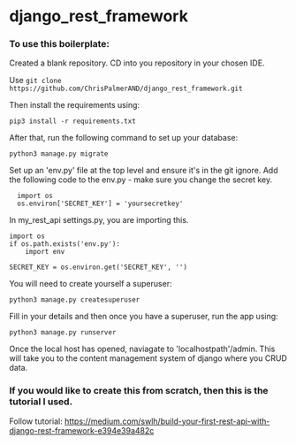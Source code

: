 # django_rest_framework
### To use this boilerplate:

Created a blank repository. 
CD into you repository in your chosen IDE.

Use ```git clone https://github.com/ChrisPalmerAND/django_rest_framework.git```

Then install the requirements using:

```pip3 install -r requirements.txt```

After that, run the following command to set up your database:

```python3 manage.py migrate```


Set up an 'env.py' file at the top level and ensure it's in the git ignore.
Add the following code to the env.py - make sure you change the secret key.

```
  import os 
  os.environ['SECRET_KEY'] = 'yoursecretkey'
```

In my_rest_api settings.py, you are importing this. 
```
import os
if os.path.exists('env.py'):
    import env

SECRET_KEY = os.environ.get('SECRET_KEY', '')
```

You will need to create yourself a superuser:

```python3 manage.py createsuperuser```

Fill in your details and then once you have a superuser, run the app using:

```python3 manage.py runserver```

Once the local host has opened, naviagate to 'localhostpath'/admin. This will take you to the content management system of django where you CRUD data. 



### If you would like to create this from scratch, then this is the tutorial I used.
Follow tutorial: 
https://medium.com/swlh/build-your-first-rest-api-with-django-rest-framework-e394e39a482c


